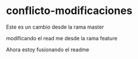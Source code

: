 # conflicto-modificaciones

Este es un cambio desde la rama master


modificando el read me desde la rama feature


Ahora estoy fusionando el readme